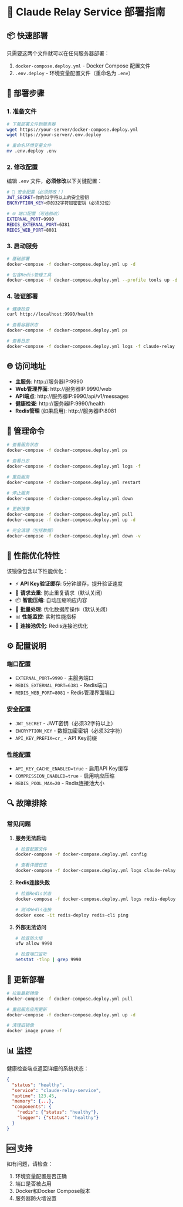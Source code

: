 # 🚀 Claude Relay Service 部署指南

## 📦 快速部署

只需要这两个文件就可以在任何服务器部署：

1. `docker-compose.deploy.yml` - Docker Compose 配置文件
2. `.env.deploy` - 环境变量配置文件（重命名为 `.env`）

## 🔧 部署步骤

### 1. 准备文件
```bash
# 下载部署文件到服务器
wget https://your-server/docker-compose.deploy.yml
wget https://your-server/.env.deploy

# 重命名环境变量文件
mv .env.deploy .env
```

### 2. 修改配置
编辑 `.env` 文件，**必须修改**以下关键配置：
```bash
# 🔐 安全配置（必须修改！）
JWT_SECRET=你的32字符以上的安全密钥
ENCRYPTION_KEY=你的32字符加密密钥（必须32位）

# 🌐 端口配置（可选修改）
EXTERNAL_PORT=9990
REDIS_EXTERNAL_PORT=6381
REDIS_WEB_PORT=8081
```

### 3. 启动服务
```bash
# 基础部署
docker-compose -f docker-compose.deploy.yml up -d

# 包含Redis管理工具
docker-compose -f docker-compose.deploy.yml --profile tools up -d
```

### 4. 验证部署
```bash
# 健康检查
curl http://localhost:9990/health

# 查看容器状态
docker-compose -f docker-compose.deploy.yml ps

# 查看日志
docker-compose -f docker-compose.deploy.yml logs -f claude-relay
```

## 🌐 访问地址

- **主服务**: http://服务器IP:9990
- **Web管理界面**: http://服务器IP:9990/web
- **API端点**: http://服务器IP:9990/api/v1/messages
- **健康检查**: http://服务器IP:9990/health
- **Redis管理** (如果启用): http://服务器IP:8081

## 🔧 管理命令

```bash
# 查看服务状态
docker-compose -f docker-compose.deploy.yml ps

# 查看日志
docker-compose -f docker-compose.deploy.yml logs -f

# 重启服务
docker-compose -f docker-compose.deploy.yml restart

# 停止服务
docker-compose -f docker-compose.deploy.yml down

# 更新镜像
docker-compose -f docker-compose.deploy.yml pull
docker-compose -f docker-compose.deploy.yml up -d

# 完全清理（包括数据）
docker-compose -f docker-compose.deploy.yml down -v
```

## 🚀 性能优化特性

该镜像包含以下性能优化：

- ⚡ **API Key验证缓存**: 5分钟缓存，提升验证速度
- 🔄 **请求去重**: 防止重复请求（默认关闭）
- 📦 **智能压缩**: 自动压缩响应内容
- 🧹 **批量处理**: 优化数据库操作（默认关闭）
- 📊 **性能监控**: 实时性能指标
- 🔧 **连接池优化**: Redis连接池优化

## ⚙️ 配置说明

### 端口配置
- `EXTERNAL_PORT=9990` - 主服务端口
- `REDIS_EXTERNAL_PORT=6381` - Redis端口
- `REDIS_WEB_PORT=8081` - Redis管理界面端口

### 安全配置
- `JWT_SECRET` - JWT密钥（必须32字符以上）
- `ENCRYPTION_KEY` - 数据加密密钥（必须32字符）
- `API_KEY_PREFIX=cr_` - API Key前缀

### 性能配置
- `API_KEY_CACHE_ENABLED=true` - 启用API Key缓存
- `COMPRESSION_ENABLED=true` - 启用响应压缩
- `REDIS_POOL_MAX=20` - Redis连接池大小

## 🔍 故障排除

### 常见问题

1. **服务无法启动**
   ```bash
   # 检查配置文件
   docker-compose -f docker-compose.deploy.yml config
   
   # 查看详细日志
   docker-compose -f docker-compose.deploy.yml logs claude-relay
   ```

2. **Redis连接失败**
   ```bash
   # 检查Redis状态
   docker-compose -f docker-compose.deploy.yml logs redis-deploy
   
   # 测试Redis连接
   docker exec -it redis-deploy redis-cli ping
   ```

3. **外部无法访问**
   ```bash
   # 检查防火墙
   ufw allow 9990
   
   # 检查端口监听
   netstat -tlnp | grep 9990
   ```

## 🔄 更新部署

```bash
# 拉取最新镜像
docker-compose -f docker-compose.deploy.yml pull

# 重启服务应用更新
docker-compose -f docker-compose.deploy.yml up -d

# 清理旧镜像
docker image prune -f
```

## 📊 监控

健康检查端点返回详细的系统状态：
```json
{
  "status": "healthy",
  "service": "claude-relay-service", 
  "uptime": 123.45,
  "memory": {...},
  "components": {
    "redis": {"status": "healthy"},
    "logger": {"status": "healthy"}
  }
}
```

## 🆘 支持

如有问题，请检查：
1. 环境变量配置是否正确
2. 端口是否被占用
3. Docker和Docker Compose版本
4. 服务器防火墙设置